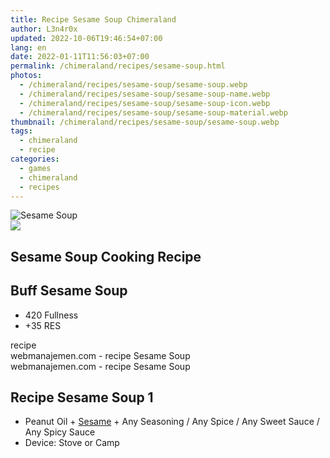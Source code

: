 ```yaml
---
title: Recipe Sesame Soup Chimeraland
author: L3n4r0x
updated: 2022-10-06T19:46:54+07:00
lang: en
date: 2022-01-11T11:56:03+07:00
permalink: /chimeraland/recipes/sesame-soup.html
photos:
  - /chimeraland/recipes/sesame-soup/sesame-soup.webp
  - /chimeraland/recipes/sesame-soup/sesame-soup-name.webp
  - /chimeraland/recipes/sesame-soup/sesame-soup-icon.webp
  - /chimeraland/recipes/sesame-soup/sesame-soup-material.webp
thumbnail: /chimeraland/recipes/sesame-soup/sesame-soup.webp
tags:
  - chimeraland
  - recipe
categories:
  - games
  - chimeraland
  - recipes
---
```


<link
  rel="stylesheet"
  href="https://rawcdn.githack.com/dimaslanjaka/Web-Manajemen/870a349/css/bootstrap-5-3-0-alpha3-wrapper.css"
/>
<section id="bootstrap-wrapper">
  <div data-bs-theme="dark">
    <div class="card mb-2">
      <div class="card-body">
        <div class="row g-0">
          <div class="col-sm-4 position-relative mb-2">
            <img
              src="https://www.webmanajemen.com/chimeraland/recipes/sesame-soup/sesame-soup-material.webp"
              class="card-img fit-cover w-100 h-100"
              alt="Sesame Soup"
              data-fancybox="true"
            />
          </div>
          <div class="col-sm-8 mb-2">
            <div class="card-body">
              <div class="d-flex flex-row align-items-center mb-3">
                <img
                  class="d-inline-block me-2"
                  src="https://www.webmanajemen.com/chimeraland/recipes/sesame-soup/sesame-soup-icon.webp"
                  width="auto"
                  height="auto"
                  style="vertical-align: middle"
                />
                <h2 class="fs-5">Sesame Soup Cooking Recipe</h2>
              </div>
              <h2 class="card-title fs-5">Buff Sesame Soup</h2>
              <div class="card-text">
                <ul>
                  <li>420 Fullness</li>
                  <li>+35 RES</li>
                </ul>
              </div>
              <span class="badge rounded-pill">recipe</span>
            </div>
            <div class="card-footer text-end text-muted mt-auto">
              webmanajemen.com - recipe Sesame Soup
            </div>
          </div>
        </div>
      </div>
      <div class="card-footer text-end text-muted">
        webmanajemen.com - recipe Sesame Soup
      </div>
    </div>
    <div class="row mb-2">
      <div class="col-12 col-lg-6 recipe-item mb-2">
        <div class="card">
          <div class="card-body">
            <h2 class="card-title fs-5">Recipe Sesame Soup 1</h2>
            <div class="card-text">
              <ul>
                <li>
                  Peanut Oil<span> + </span
                  ><a
                    class="text-decoration-none text-primary"
                    href="/chimeraland/materials/sesame.html"
                    >Sesame</a
                  ><span> + </span>Any Seasoning<span> / </span>Any Spice<span>
                    / </span
                  >Any Sweet Sauce<span> / </span>Any Spicy Sauce
                </li>
                <li>Device: Stove or Camp</li>
              </ul>
            </div>
          </div>
        </div>
      </div>
    </div>
  </div>
</section>
